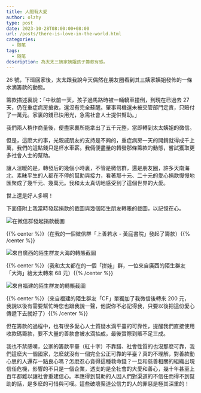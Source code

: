 ```yaml
---
title: 人間有大愛
author: olzhy
type: post
date: 2023-10-28T08:00:00+08:00
url: /posts/there-is-love-in-the-world.html
categories:
  - 随笔
tags:
  - 随笔
description: 為太太三姨家姨姐孩子籌款有感。
---
```


26 號，下班回家後，太太跟我說今天偶然在朋友圈看到其三姨家姨姐發佈的一條水滴籌款的動態。

籌款描述裏說：「中秋前一天，孩子過馬路時被一輛轎車撞倒，到現在已過去 27 天，仍在重症病房搶救，還沒有完全蘇醒。肇事司機還未被交管部門定責，只賠付了一萬元。家裏的錢已快用光，急需社會人士提供幫助。」

我們兩人稍作商量後，便盡家裏所能拿出了五千元整，當即轉到太太姨姐的微信。

但是，這麽大的事，光親戚朋友的支持是不夠的，重症病房一天的開銷就得成千上萬，我們的這點錢只是杯水車薪。我倆便盡量的轉發那條籌款的動態，嘗試獲取更多社會人士的幫助。

讓人溫暖的是，轉發后的幾個小時裏，不管是微信群，還是朋友圈，許多天南海北、素昧平生的人都在不停的幫助與接力，看著那十元、二十元的愛心捐款慢慢地匯聚成了幾千元、幾萬元。我和太太真切地感受到了這個世界的大愛。

世上還是好人多啊！

下面僅附上我當時發起捐款的截圖與幾個陌生朋友轉賬的截圖，以記憶在心。

![在微信群發起捐款截圖](https://olzhy.github.io/static/images/uploads/2023/10/there-is-love-in-the-world-1.jpg#center)

{{% center %}}（在我的一個微信群「上善若水 - 黃庭書院」發起了籌款）{{% /center %}}

![來自廣西的陌生群友大海的轉賬截圖](https://olzhy.github.io/static/images/uploads/2023/10/there-is-love-in-the-world-2.jpg#center)

{{% center %}}（我和太太都在的一個「拼娃」群，一位來自廣西的陌生群友「大海」給太太轉來 68 元）{{% /center %}}

![來自福建的陌生群友的轉賬截圖](https://olzhy.github.io/static/images/uploads/2023/10/there-is-love-in-the-world-3.jpg#center)

{{% center %}}（來自福建的陌生群友「CF」單獨加了我微信後轉來 200 元，我說以後有需要幫忙時您也跟我說一聲，他説你不必記得我，只要以後把這份愛心傳遞下去就好了）{{% /center %}}

但在籌款的過程中，也有很多愛心人士質疑水滴平臺的可靠性，提醒我們直接使用收款碼籌款，要不大量的善款會被水滴抽成，最後實際到賬不足三成。

我也不禁感嘆，公家的籌款平臺（紅十字）不靠譜、社會性質的也沒那麽可靠，我們這麽大一個國家，怎麽就沒有一個完全公正可靠的平臺？真的不理解，對善款動心思的人還存一點良心嗎？怎麽忍心貪得這種救命錢？一旦和慈善相關的組織出現信任危機，影響的不只是一個企業，透支的是全社會的大愛和善心，幾十年甚至上百年都難以讓社會重建信心。本應得到幫助的人因人們對渠道的不信任而得不到幫助的話，是多麽的可惜與可嘆。這些破壞渠道公信力的人的罪惡是極其深重的！
